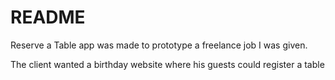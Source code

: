 # README

Reserve a Table app was made to prototype a freelance job I was given.

The client wanted a birthday website where his guests could register a table
